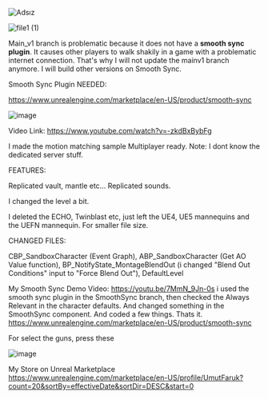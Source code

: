 ![Adsız](https://github.com/cenairaclub/motionmatchingreplicated/assets/14151235/51de2ad1-1e21-45a0-ba19-819d8a873ea6)

![file1 (1)](https://github.com/cenairaclub/motionmatchingreplicated/assets/14151235/726b0fc4-d24f-45a1-a62c-0c8585e56377)


Main_v1 branch is problematic because it does not have a **smooth sync plugin**. It causes other players to walk shakily in a game with a problematic internet connection. That's why I will not update the mainv1 branch anymore. I will build other versions on Smooth Sync.


Smooth Sync Plugin NEEDED:


https://www.unrealengine.com/marketplace/en-US/product/smooth-sync



![image](https://github.com/cenairaclub/motionmatchingreplicated/assets/14151235/8017843d-8275-4025-8b3b-23dc8f4d57a8)


Video Link:
https://www.youtube.com/watch?v=-zkdBxBybFg


I made the motion matching sample Multiplayer ready. Note: I dont know the dedicated server stuff.

FEATURES:


Replicated vault, mantle etc... Replicated sounds. 

I changed the level a bit. 

I deleted the ECHO, Twinblast etc, just left the UE4, UE5 mannequins and the UEFN mannequin. For smaller file size.

CHANGED FILES:

CBP_SandboxCharacter (Event Graph), ABP_SandboxCharacter (Get AO Value function), BP_NotifyState_MontageBlendOut (i changed "Blend Out Conditions" input to "Force Blend Out"), DefaultLevel



My Smooth Sync Demo Video: https://youtu.be/7MmN_9Jn-0s
i used the smooth sync plugin in the SmoothSync branch, then checked the Always Relevant in the character defaults. And changed something in the SmoothSync component. And coded a few things. Thats it.
https://www.unrealengine.com/marketplace/en-US/product/smooth-sync

For select the guns, press these


![image](https://github.com/cenairaclub/motionmatchingreplicated/assets/14151235/c2e44d63-e2ad-43be-a46f-a734e2125f56)


My Store on Unreal Marketplace
https://www.unrealengine.com/marketplace/en-US/profile/UmutFaruk?count=20&sortBy=effectiveDate&sortDir=DESC&start=0

